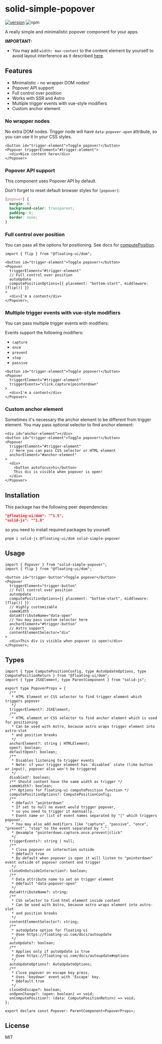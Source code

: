 # solid-simple-popover

[![version](https://img.shields.io/npm/v/solid-simple-popover?style=for-the-badge)](https://www.npmjs.com/package/solid-simple-popover)
![npm](https://img.shields.io/npm/dw/solid-simple-popover?style=for-the-badge)

A really simple and minimalistic popover component for your apps.

**IMPORTANT:**

- You may add `width: max-content` to the content element by yourself to avoid layout interference as it described [here](https://floating-ui.com/docs/computeposition#initial-layout).

## Features

- Minimalistic - no wrapper DOM nodes!
- Popover API support
- Full control over position
- Works with SSR and Astro
- Multiple trigger events with vue-style modifiers
- Custom anchor element

### No wrapper nodes

No extra DOM nodes. Trigger node will have `data-popover-open` attribute, so you can use it in your CSS styles.

```tsx
<button id="trigger-element">Toggle popover!</button>
<Popover triggerElement="#trigger-element">
  <div>Nice content here</div>
</Popover>
```

### Popover API support

This component uses Popover API by default.

Don't forget to reset default browser styles for `[popover]`:

```css
[popover] {
  margin: 0;
  background-color: transparent;
  padding: 0;
  border: none;
}
```

### Full control over position

You can pass all the options for positioning. See docs for [computePosition](https://floating-ui.com/docs/computePosition).

```tsx
import { flip } from "@floating-ui/dom";

<button id="trigger-element">Toggle popover!</button>
<Popover
  triggerElement="#trigger-element"
  // Full control over position
  autoUpdate
  computePositionOptions={{ placement: "bottom-start", middleware: [flip()] }}
>
  <div>I'm a content</div>
</Popover>;
```

### Multiple trigger events with vue-style modifiers

You can pass multiple trigger events with modifiers:

Events support the following modifiers:

- `capture`
- `once`
- `prevent`
- `stop`
- `passive`

```tsx
<button id="trigger-element">Toggle popover!</button>
<Popover
  triggerElement="#trigger-element"
  triggerEvents="click.capture|pointerdown"
>
  <div>I'm a content</div>
</Popover>
```

### Custom anchor element

Sometimes it's necessary the anchor element to be different from trigger element. You may pass optional selector to find anchor element:

```tsx
<div id="anchor-element"></div>
<button id="trigger-element">Toggle popover!</button>
<Popover
  triggerElement="#trigger-element"
  // Here you can pass CSS selector or HTML element
  anchorElement="#anchor-element"
>
  <div>
    <button autofocus>hi</button>
    This div is visible when popover is open!
  </div>
</Popover>
```

## Installation

This package has the following peer dependencies:

```json
"@floating-ui/dom": "^1.5",
"solid-js": "^1.8"
```

so you need to install required packages by yourself.

`pnpm i solid-js @floating-ui/dom solid-simple-popover`

## Usage

```tsx
import { Popover } from "solid-simple-popover";
import { flip } from "@floating-ui/dom";

<button id="trigger-button">Toggle popover</button>
<Popover
  triggerElement="trigger-button"
  // Full control over position
  autoUpdate
  computePositionOptions={{ placement: "bottom-start", middleware: [flip()] }}
  // Highly customizable
  sameWidth
  dataAttributeName="data-open"
  // You may pass custom selector here
  anchorElement="#trigger-button"
  // Astro support
  contentElementSelector="div"
>
  <div>This div is visible when popover is open!</div>
</Popover>;
```

## Types

```tsx
import { type ComputePositionConfig, type AutoUpdateOptions, type ComputePositionReturn } from "@floating-ui/dom";
import { type JSXElement, type ParentComponent } from "solid-js";

export type PopoverProps = {
  /**
   * HTML Element or CSS selector to find trigger element which triggers popover
   */
  triggerElement?: JSXElement;
  /**
   * HTML element or CSS selector to find anchor element which is used for positioning
   * Can be used with Astro, because astro wraps trigger element into astro-slot
   * and position breaks
   */
  anchorElement?: string | HTMLElement;
  open?: boolean;
  defaultOpen?: boolean;
  /**
   * Disables listening to trigger events
   * Note: if your trigger element has `disabled` state (like button or input), popover also won't be triggered
   */
  disabled?: boolean;
  /** Should content have the same width as trigger */
  sameWidth?: boolean;
  /** Options for floating-ui computePosition function */
  computePositionOptions?: ComputePositionConfig;
  /**
   * @default "pointerdown"
   * If set to null no event would trigger popover,
   * so you need to trigger it mannually.
   * Event name or list of event names separated by "|" which triggers popover.
   * You may also add modifiers like "capture", "passive", "once", "prevent", "stop" to the event separated by ".":
   * @example "pointerdown.capture.once.prevent|click"
   */
  triggerEvents?: string | null;
  /**
   * Close popover on interaction outside
   * @default true
   * By default when popover is open it will listen to "pointerdown" event outside of popover content and trigger
   */
  closeOnOutsideInteraction?: boolean;
  /**
   * Data attribute name to set on trigger element
   * @default "data-popover-open"
   */
  dataAttributeName?: string;
  /**
   * CSS selector to find html element inside content
   * Can be used with Astro, because astro wraps element into astro-slot
   * and position breaks
   */
  contentElementSelector?: string;
  /**
   * autoUpdate option for floating ui
   * @see https://floating-ui.com/docs/autoupdate
   */
  autoUpdate?: boolean;
  /**
   * Applies only if autoUpdate is true
   * @see https://floating-ui.com/docs/autoupdate#options
   */
  autoUpdateOptions?: AutoUpdateOptions;
  /**
   * Close popover on escape key press.
   * Uses 'keydown' event with 'Escape' key.
   * @default true
   */
  closeOnEscape?: boolean;
  onOpenChange?: (open: boolean) => void;
  onComputePosition?: (data: ComputePositionReturn) => void;
};

export declare const Popover: ParentComponent<PopoverProps>;
```

## License

MIT
